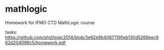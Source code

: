 # mathlogic
Homework for IFMO CTD MathLogic course

tasks: https://github.com/shd/logic2014/blob/3e62e9b40671190eb130d5269eec662d204096c5/homework.pdf
